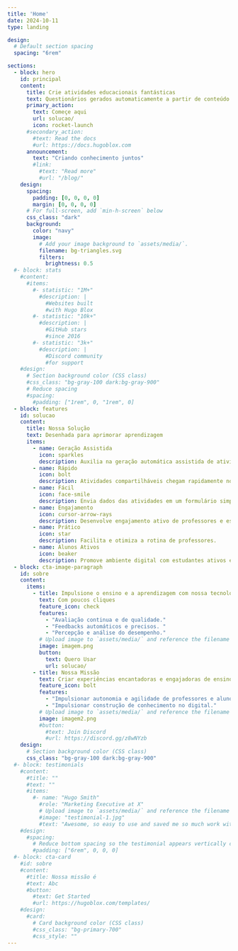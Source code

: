 ```yaml
---
title: 'Home'
date: 2024-10-11
type: landing

design:
  # Default section spacing
  spacing: "6rem"

sections:
  - block: hero
    id: principal
    content:
      title: Crie atividades educacionais fantásticas
      text: Questionários gerados automaticamente a partir de conteúdo multimodal
      primary_action:
        text: Começe aqui
        url: solucao/
        icon: rocket-launch
      #secondary_action:
        #text: Read the docs
        #url: https://docs.hugoblox.com
      announcement:
        text: "Criando conhecimento juntos"
        #link:
          #text: "Read more"
          #url: "/blog/"
    design:
      spacing:
        padding: [0, 0, 0, 0]
        margin: [0, 0, 0, 0]
      # For full-screen, add `min-h-screen` below
      css_class: "dark"
      background:
        color: "navy"
        image:
          # Add your image background to `assets/media/`.
          filename: bg-triangles.svg
          filters:
            brightness: 0.5
  #- block: stats
    #content:
      #items:
        #- statistic: "1M+"
          #description: |
            #Websites built  
            #with Hugo Blox
        #- statistic: "10k+"
          #description: |
            #GitHub stars  
            #since 2016
        #- statistic: "3k+"
          #description: |
            #Discord community  
            #for support
    #design:
      # Section background color (CSS class)
      #css_class: "bg-gray-100 dark:bg-gray-900"
      # Reduce spacing
      #spacing:
        #padding: ["1rem", 0, "1rem", 0]
  - block: features
    id: solucao
    content:
      title: Nossa Solução
      text: Desenhada para aprimorar aprendizagem
      items:
        - name: Geração Assistida
          icon: sparkles
          description: Auxilia na geração automática assistida de atividades avaliativas de qualidade.
        - name: Rápido
          icon: bolt
          description: Atividades compartilháveis chegam rapidamente no seu email
        - name: Fácil
          icon: face-smile
          description: Envia dados das atividades em um formulário simples
        - name: Engajamento
          icon: cursor-arrow-rays
          description: Desenvolve engajamento ativo de professores e estudantes.
        - name: Prático
          icon: star
          description: Facilita e otimiza a rotina de professores.
        - name: Alunos Ativos
          icon: beaker
          description: Promove ambiente digital com estudantes ativos e protagonistas na aprendizagem!
  - block: cta-image-paragraph
    id: sobre
    content:
      items:
        - title: Impulsione o ensino e a aprendizagem com nossa tecnologia digital inteligente 
          text: Com poucos cliques
          feature_icon: check
          features:
            - "Avaliação continua e de qualidade."
            - "Feedbacks automáticos e precisos. "            
            - "Percepção e análise do desempenho."            
          # Upload image to `assets/media/` and reference the filename here
          image: imagem.png
          button:
            text: Quero Usar
            url: solucao/
        - title: Nossa Missão
          text: Criar experiências encantadoras e engajadoras de ensino e aprendizagem com uso de tecnologias digitais inteligentes.
          feature_icon: bolt
          features:
            - "Impulsionar autonomia e agilidade de professores e alunos."
            - "Impulsionar construção de conhecimento no digital."            
          # Upload image to `assets/media/` and reference the filename here
          image: imagem2.png
          #button:
            #text: Join Discord
            #url: https://discord.gg/z8wNYzb
    design:
      # Section background color (CSS class)
      css_class: "bg-gray-100 dark:bg-gray-900"    
  #- block: testimonials
    #content:
      #title: ""
      #text: ""
      #items:
        #- name: "Hugo Smith"
          #role: "Marketing Executive at X"
          # Upload image to `assets/media/` and reference the filename here
          #image: "testimonial-1.jpg"
          #text: "Awesome, so easy to use and saved me so much work with the swappable pre-designed sections!"
    #design:
      #spacing:
        # Reduce bottom spacing so the testimonial appears vertically centered between sections
        #padding: ["6rem", 0, 0, 0]
  #- block: cta-card
    #id: sobre
    #content:
      #title: Nossa missão é 
      #text: Abc
      #button:
        #text: Get Started
        #url: https://hugoblox.com/templates/
    #design:
      #card:
        # Card background color (CSS class)
        #css_class: "bg-primary-700"
        #css_style: ""         
---
```

